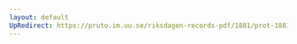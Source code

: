 ```yaml
---
layout: default
UpRedirect: https://pruto.im.uu.se/riksdagen-records-pdf/1881/prot-1881--ak--028/prot-1881--ak--028_033.pdf
---
```

